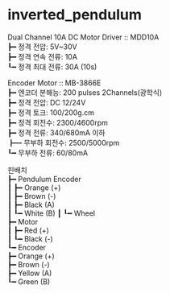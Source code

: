 # inverted_pendulum
Dual Channel 10A DC Motor Driver :: MDD10A  
┣━  정격 전압: 5V~30V  
┣━  정격 연속 전류: 10A  
┖━  정격 최대 전류: 30A (10s)  

Encoder Motor :: MB-3866E  
┣━  엔코더 분해능: 200 pulses 2Channels(광학식)  
┣━  정격 전압: DC 12/24V  
┣━  정격 토크: 100/200g.cm  
┣━  정격 회전수: 2300/4600rpm  
┣━  정격 전류: 340/680mA 이하  
┣━  무부하 회전수: 2500/5000rpm  
┖━  무부하 전류: 60/80mA  

핀배치  
┣━  Pendulum Encoder  
┃   ┣━  Orange (+)  
┃   ┣━  Brown (-)  
┃   ┣━  Black (A)  
┃   ┖━  White (B) 
┃
┖━  Wheel  
    ┣━  Motor  
    ┃   ┣━  Red (+)  
    ┃   ┖━  Black (-)  
    ┖━  Encoder  
        ┣━  Orange (+)  
        ┣━  Brown (-)  
        ┣━  Yellow (A)  
        ┖━  Green (B)  